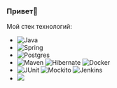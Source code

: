 ### Привет👋
Мой стек технологий:
- ![Java](https://img.shields.io/badge/-Java-F29111?style=for-the-badge&logo=java&logoColor=e38873)
- ![Spring](https://img.shields.io/badge/-Spring-6AAD3D?style=for-the-badge&logo=spring&logoColor=90fd87)
- ![Postgres](https://img.shields.io/badge/-postgresql-31648C?style=for-the-badge&logo=postgresql&logoColor=FFFFFF) 
- ![Maven](https://img.shields.io/badge/-Maven-7D2675?style=for-the-badge&logo=apache&logoColor=e38873)
  ![Hibernate](https://img.shields.io/badge/-Hibernate-B6A975?style=for-the-badge&logo=hibernate&logoColor=717c88)
  ![Docker](https://img.shields.io/badge/-Docker-27519C?style=for-the-badge&logo=docker&logoColor=90fd87)
- ![JUnit](https://img.shields.io/badge/-junit-6CA315?style=for-the-badge&logo=junit&logoColor=C60000)
  ![Mockito](https://img.shields.io/badge/-mockito-6CA315?style=for-the-badge&logo=mockito&logoColor=90fd87)
  ![Jenkins](https://img.shields.io/badge/-Jenkins-6CA315?style=for-the-badge&logo=mockito&logoColor=90fd87)
-  <img src="https://img.shields.io/badge/ЯндексПрактикум-6A5ACD?style=for-the-badge&logo=Coveralls&logoColor=black"/>



